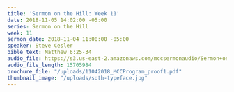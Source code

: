```yaml
---
title: 'Sermon on the Hill: Week 11'
date: 2018-11-05 14:02:00 -05:00
series: Sermon on the Hill
week: 11
sermon_date: 2018-11-04 11:00:00 -05:00
speaker: Steve Cesler
bible_text: Matthew 6:25-34
audio_file: https://s3.us-east-2.amazonaws.com/mccsermonaudio/Sermon+on+the+Hill_+Week+11.lite.mp3
audio_file_length: 15705984
brochure_file: "/uploads/11042018_MCCProgram_proof1.pdf"
thumbnail_image: "/uploads/soth-typeface.jpg"
---
```


